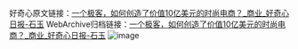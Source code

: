 好奇心原文链接：[一个极客，如何创造了价值10亿美元的时尚电商？_商业_好奇心日报-石玉](https://www.qdaily.com/articles/8786.html)
WebArchive归档链接：[一个极客，如何创造了价值10亿美元的时尚电商？_商业_好奇心日报-石玉](http://web.archive.org/web/20160730172608/http://www.qdaily.com/articles/8786.html)
![image](http://ww3.sinaimg.cn/large/007d5XDpgy1g3vdsjhw01j30u08jcx6p)
